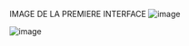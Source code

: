 IMAGE DE LA PREMIERE INTERFACE ![image](https://github.com/AstraaDev2016/image.logger/assets/135478706/3937d9cd-a8d9-442b-89e8-4e15b77f45a5)











































![image](https://github.com/AstraaDev2016/image.logger/assets/135478706/69d9128d-83e9-4913-97d0-3fe8d2c4e9df)

